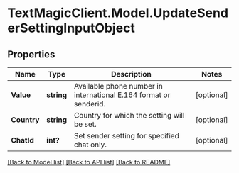 # TextMagicClient.Model.UpdateSenderSettingInputObject
## Properties

Name | Type | Description | Notes
------------ | ------------- | ------------- | -------------
**Value** | **string** | Available phone number in international E.164 format or senderid. | [optional] 
**Country** | **string** | Country for which the setting will be set. | [optional] 
**ChatId** | **int?** | Set sender setting for specified chat only. | [optional] 

[[Back to Model list]](../README.md#documentation-for-models) [[Back to API list]](../README.md#documentation-for-api-endpoints) [[Back to README]](../README.md)

